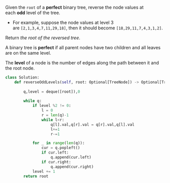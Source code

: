Given the `root` of a **perfect** binary tree, reverse the node values at each **odd** level of the tree.

-   For example, suppose the node values at level 3 are `[2,1,3,4,7,11,29,18]`, then it should become `[18,29,11,7,4,3,1,2]`.

Return _the root of the reversed tree_.

A binary tree is **perfect** if all parent nodes have two children and all leaves are on the same level.

The **level** of a node is the number of edges along the path between it and the root node.

```python
class Solution:
    def reverseOddLevels(self, root: Optional[TreeNode]) -> Optional[TreeNode]:
        
        q,level = deque([root]),0
        
        while q:
            if level %2 != 0:
                l = 0          
                r = len(q)-1    
                while l<r: 
                    q[l].val,q[r].val = q[r].val,q[l].val
                    l+=1
                    r-=1

            for _ in range(len(q)):
                cur = q.popleft()
                if cur.left:
                    q.append(cur.left)
                if cur.right:
                    q.append(cur.right)
            level += 1
        return root
```
